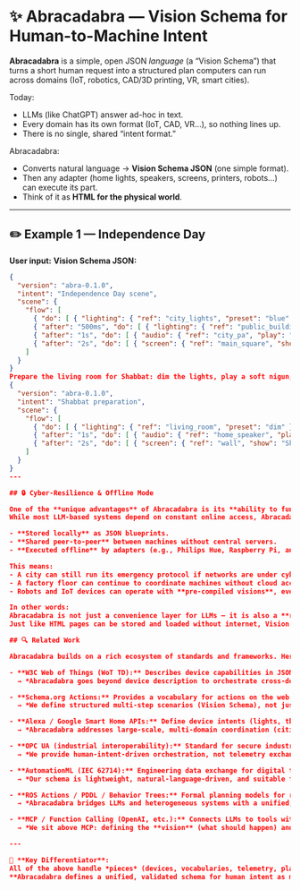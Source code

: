 # ✨ Abracadabra — Vision Schema for Human-to-Machine Intent

**Abracadabra** is a simple, open JSON *language* (a “Vision Schema”) that turns a short human request into a structured plan computers can run across domains (IoT, robotics, CAD/3D printing, VR, smart cities).

Today:
- LLMs (like ChatGPT) answer ad-hoc in text.
- Every domain has its own format (IoT, CAD, VR…), so nothing lines up.
- There is no single, shared “intent format.”

Abracadabra:
- Converts natural language → **Vision Schema JSON** (one simple format).
- Then any adapter (home lights, speakers, screens, printers, robots…) can execute its part.
- Think of it as **HTML for the physical world**.

---

## ✏️ Example 1 — Independence Day
**User input:**
**Vision Schema JSON:**
```json
{
  "version": "abra-0.1.0",
  "intent": "Independence Day scene",
  "scene": {
    "flow": [
      { "do": [ { "lighting": { "ref": "city_lights", "preset": "blue" } } ] },
      { "after": "500ms", "do": [ { "lighting": { "ref": "public_buildings", "preset": "white" } } ] },
      { "after": "1s", "do": [ { "audio": { "ref": "city_pa", "play": "anthem.mp3" } } ] },
      { "after": "2s", "do": [ { "screen": { "ref": "main_square", "show": "🇮🇱 Happy Independence Day" } } ] }
    ]
  }
}
Prepare the living room for Shabbat: dim the lights, play a soft nigun, show 'Shabbat Shalom ✨'.
{
  "version": "abra-0.1.0",
  "intent": "Shabbat preparation",
  "scene": {
    "flow": [
      { "do": [ { "lighting": { "ref": "living_room", "preset": "dim" } } ] },
      { "after": "1s", "do": [ { "audio": { "ref": "home_speaker", "play": "soft_nigun.mp3" } } ] },
      { "after": "2s", "do": [ { "screen": { "ref": "wall", "show": "Shabbat Shalom ✨" } } ] }
    ]
  }
}
---

## 🔒 Cyber-Resilience & Offline Mode

One of the **unique advantages** of Abracadabra is its **ability to function even if the internet goes down**.  
While most LLM-based systems depend on constant online access, Abracadabra defines a **Vision Schema** that can be:

- **Stored locally** as JSON blueprints.  
- **Shared peer-to-peer** between machines without central servers.  
- **Executed offline** by adapters (e.g., Philips Hue, Raspberry Pi, audio systems) using the same schema.

This means:
- A city can still run its emergency protocol if networks are under cyberattack.  
- A factory floor can continue to coordinate machines without cloud access.  
- Robots and IoT devices can operate with **pre-compiled visions**, even in disconnected environments.

In other words:  
Abracadabra is not just a convenience layer for LLMs — it is also a **resilient protocol for continuity under attack or outage**.  
Just like HTML pages can be stored and loaded without internet, Vision Schema makes "intent → action" survivable even when connectivity fails.

## 🔍 Related Work

Abracadabra builds on a rich ecosystem of standards and frameworks. Here is how our approach differs:

- **W3C Web of Things (WoT TD):** Describes device capabilities in JSON-LD for interoperability.  
  → *Abracadabra goes beyond device description to orchestrate cross-domain visions with timing and flow.*

- **Schema.org Actions:** Provides a vocabulary for actions on the web.  
  → *We define structured multi-step scenarios (Vision Schema), not just atomic actions.*

- **Alexa / Google Smart Home APIs:** Define device intents (lights, thermostat, etc.) for consumer IoT.  
  → *Abracadabra addresses large-scale, multi-domain coordination (cities, factories, robotics).*

- **OPC UA (industrial interoperability):** Standard for secure industrial data models.  
  → *We provide human-intent-driven orchestration, not telemetry exchange.*

- **AutomationML (IEC 62714):** Engineering data exchange for digital twins.  
  → *Our schema is lightweight, natural-language-driven, and suitable for real-time intent execution.*

- **ROS Actions / PDDL / Behavior Trees:** Formal planning models for robotics.  
  → *Abracadabra bridges LLMs and heterogeneous systems with a unified, human-readable schema.*

- **MCP / Function Calling (OpenAI, etc.):** Connects LLMs to tools with JSON.  
  → *We sit above MCP: defining the **vision** (what should happen) and delegating the “how” to adapters/tools.*

---

🧩 **Key Differentiator**:  
All of the above handle *pieces* (devices, vocabularies, telemetry, planning, or tool calls).  
**Abracadabra defines a unified, validated schema for human intent as multi-step flows, offline-first, and adapter-ready across domains (IoT, robotics, VR, CAD, public infrastructure).**
